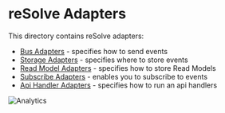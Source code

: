 # **reSolve Adapters**

This directory contains reSolve adapters:

* [Bus Adapters](bus-adapters/) - specifies how to send events
* [Storage Adapters](storage-adapters/) - specifies where to store events
* [Read Model Adapters](readmodel-adapters/) - specifies how to store Read Models
* [Subscribe Adapters](subscribe-adapters/) - enables you to subscribe to events
* [Api Handler Adapters](api-handler-adapters/) - specifies how to run an api handlers

![Analytics](https://ga-beacon.appspot.com/UA-118635726-1/packages-adapters-readme?pixel)
